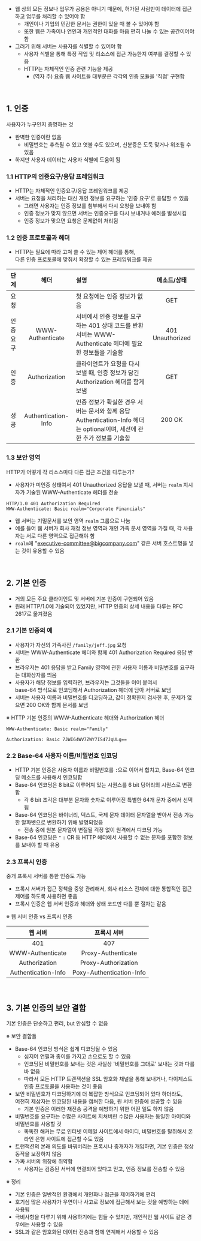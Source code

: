 - 웹 상의 모든 정보나 업무가 공용은 아니기 때문에, 허가된 사람만이 데이터에 접근하고 업무를 처리할 수 있어야 함
  - 개인이나 기업의 민감한 문서는 권한이 있을 때 볼 수 있어야 함
  - 또한 웹은 가족이나 연인과 개인적인 대화를 마음 편히 나눌 수 있는 공간이어야 함
- 그러기 위해 서버는 사용자를 식별할 수 있어야 함
  - 사용자 식별을 통해 특정 작업 및 리소스에 접근 가능한지 여부를 결정할 수 있음
  - HTTP는 자체적인 인증 관련 기능을 제공
    - (역자 주) 요즘 웹 사이트들 대부분은 각각의 인증 모듈을 '직접' 구현함

<br>

## 1. 인증

사용자가 누구인지 증명하는 것

- 완벽한 인증이란 없음
  - 비밀번호는 추측될 수 있고 엿볼 수도 있으며, 신분증은 도둑 맞거나 위조될 수 있음
- 하지만 사용자 데이터는 사용자 식별에 도움이 됨

### 1.1 HTTP의 인증요구/응답 프레임워크

- HTTP는 자체적인 인증요구/응답 프레임워크를 제공
- 서버는 요청을 처리하는 대신 개인 정보를 요구하는 '인증 요구'로 응답할 수 있음
  - 그러면 사용자는 인증 정보를 첨부해서 다시 요청을 보내야 함
  - 인증 정보가 맞지 않으면 서버는 인증요구를 다시 보내거나 에러를 발생시킴
  - 인증 정보가 맞으면 요청은 문제없이 처리됨

### 1.2 인증 프로토콜과 헤더

- HTTP는 필요에 따라 고쳐 쓸 수 있는 제어 헤더를 통해,<br>다른 인증 프로토콜에 맞춰서 확장할 수 있는 프레임워크를 제공

|   단계   |        헤더         | 설명                                                                                                                       |   메소드/상태    |
| :------: | :-----------------: | :------------------------------------------------------------------------------------------------------------------------- | :--------------: |
|   요청   |                     | 첫 요청에는 인증 정보가 없음                                                                                               |       GET        |
| 인증요구 |  WWW-Authenticate   | 서버에서 인증 정보를 요구하는 401 상태 코드를 반환<br>서버는 WWW-Authenticate 헤더에 필요한 정보들을 기술함                | 401 Unauthorized |
|   인증   |    Authorization    | 클라이언트가 요청을 다시 보낼 때, 인증 정보가 담긴 Authorization 헤더를 함게 보냄                                          |       GET        |
|   성공   | Authentication-Info | 인증 정보가 확실한 경우 서버는 문서와 함께 응답<br>Authentication-Info 헤더는 optional이며, 세션에 관한 추가 정보를 기술함 |      200 OK      |

### 1.3 보안 영역

HTTP가 어떻게 각 리소스마다 다른 접근 조건을 다루는가?

- 사용자가 미인증 상태여서 401 Unauthorized 응답을 보낼 때, 서버는 `realm` 지시자가 기술된 WWW-Authenticate 헤더를 전송

```http
HTTP/1.0 401 Authorization Required
WWW-Authenticate: Basic realm="Corporate Financials"
```

- 웹 서버는 기밀문서를 보안 영역 `realm` 그룹으로 나눔
- 예를 들어 웹 서버가 회사 재정 정보 영역과 개인 가족 문서 영역을 가질 때, 각 사용자는 서로 다른 영역으로 접근해야 함
- `realm`에 "executive-committee@bigcompany.com" 같은 서버 호스트명을 넣는 것이 유용할 수 있음

<br>

## 2. 기본 인증

- 거의 모든 주요 클라이언트 및 서버에 기본 인증이 구현되어 있음
- 원래 HTTP/1.0에 기술되어 있었지만, HTTP 인증의 상세 내용을 다루는 RFC 2617로 옮겨졌음

### 2.1 기본 인증의 예

- 사용자가 자신의 가족사진 `/family/jeff.jpg` 요청
- 서버는 WWW-Authenticate 헤더와 함께 401 Authorization Required 응답 반환
- 브라우저는 401 응답을 받고 Family 영역에 관한 사용자 이름과 비밀번호를 요구하는 대화상자를 띄움
- 사용자가 해당 정보를 입력하면, 브라우저는 그것들을 이어 붙여서<br>base-64 방식으로 인코딩해서 Authorization 헤더에 담아 서버로 보냄
- 서버는 사용자 이름과 비밀번호를 디코딩하고, 값이 정확한지 검사한 후, 문제가 없으면 200 OK와 함께 문서를 보냄

※ HTTP 기본 인증의 WWW-Authenticate 헤더와 Authorization 헤더

```http
WWW-Authenticate: Basic realm="Family"
```

```http
Authorization: Basic 7JWI64WV7ZWY7IS47JqULg==
```

### 2.2 Base-64 사용자 이름/비밀번호 인코딩

- HTTP 기본 인증은 사용자 이름과 비밀번호를 `:`으로 이어서 합치고, Base-64 인코딩 메소드를 사용해서 인코딩함
- Base-64 인코딩은 8 bit로 이루어져 있는 시퀀스를 6 bit 덩어리의 시퀀스로 변환함
  - 각 6 bit 조각은 대부분 문자와 숫자로 이루어진 특별한 64개 문자 중에서 선택됨
- Base-64 인코딩은 바이너리, 텍스트, 국제 문자 데이터 문자열을 받아서 전송 가능한 알파벳으로 변환하기 위해 발명되었음
  - 전송 중에 원본 문자열이 변질될 걱정 없이 원격에서 디코딩 가능
- Base-64 인코딩은 `"` `:` CR 등 HTTP 헤더에서 사용할 수 없는 문자를 포함한 정보를 보내야 할 때 유용

### 2.3 프록시 인증

중개 프록시 서버를 통한 인증도 가능

- 프록시 서버가 접근 정책을 중앙 관리해서, 회사 리소스 전체에 대한 통합적인 접근 제어를 하도록 사용하면 좋음
- 프록시 인증은 웹 서버 인증과 헤더와 상태 코드만 다를 뿐 절차는 같음

※ 웹 서버 인증 vs 프록시 인증

|       웹 서버       |       프록시 서버        |
| :-----------------: | :----------------------: |
|         401         |           407            |
|  WWW-Authenticate   |    Proxy-Authenticate    |
|    Authorization    |   Proxy-Authorization    |
| Authentication-Info | Poxy-Authentication-Info |

<br>

## 3. 기본 인증의 보안 결함

기본 인증은 단순하고 편리, but 안심할 수 없음

※ 보안 결함들

- Base-64 인코딩 방식은 쉽게 디코딩될 수 있음
  - 심지어 연필과 종이를 가지고 손으로도 할 수 있음
  - 인코딩된 비밀번호를 보내는 것은 사실상 '비밀번호를 그대로' 보내는 것과 다를 바 없음
  - 따라서 모든 HTTP 트랜잭션을 SSL 암호화 채널을 통해 보내거나, 다이제스트 인증 프로토콜을 사용하는 것이 좋음
- 보안 비밀번호가 디코딩하기에 더 복잡한 방식으로 인코딩되어 있다 하더라도,<br>여전히 제삼자는 인코딩된 내용을 캡처한 다음, 원 서버 인증에 성공할 수 있음
  - 기본 인증은 이러한 재전송 공격을 예방하기 위한 어떤 일도 하지 않음
- 비밀번호를 요구하는 수많은 사이트에 지쳐버린 수많은 사용자는 동일한 아이디와 비밀번호를 사용할 것
  - 똑똑한 해커는 무료 인터넷 이메일 사이트에서 아이디, 비밀번호를 탈취해서 온라인 은행 사이트에 접근할 수도 있음
- 트랜잭션의 본래 의도를 바꿔버리는 프록시나 중개자가 개입하면, 기본 인증은 정상 동작을 보장하지 않음
- 가짜 서버의 위장에 취약함
  - 사용자는 검증된 서버에 연결되어 있다고 믿고, 인증 정보를 전송할 수 있음

※ 정리

- 기본 인증은 일반적인 환경에서 개인화나 접근을 제어하기에 편리
- 호기심 많은 사용자가 우연이나 사고로 정보에 접근해서 보는 것을 예방하는 데에 사용됨
- 극비사항을 다루기 위해 사용하기에는 힘들 수 있지만, 개인적인 웹 사이트 같은 경우에는 사용할 수 있음
- SSL과 같은 암호화된 데이터 전송과 함께 연계해서 사용할 수 있음

